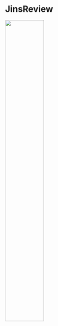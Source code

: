 # JinsReview

<img src="https://user-images.githubusercontent.com/32698480/76176042-93ed3e00-61f2-11ea-9ef7-2535d97994ef.png" height="50%">
